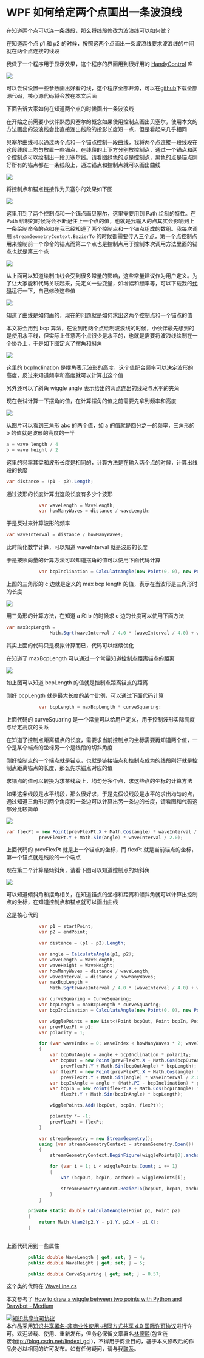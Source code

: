 
# WPF 如何给定两个点画出一条波浪线

在知道两个点可以连一条线段，那么将线段修改为波浪线可以如何做？

<!--more-->


<!-- csdn -->

在知道两个点 p1 和 p2 的时候，按照这两个点画出一条波浪线要求波浪线的中间就在两个点连接的线段

我做了一个程序用于显示效果，这个程序的界面用到很好用的 [HandyControl](https://github.com/HandyOrg/HandyControl ) 库

<!-- ![](image/WPF 如何给定两个点画出一条波浪线/WPF 如何给定两个点画出一条波浪线0.png) -->

![](http://image.acmx.xyz/lindexi%2F2019626212729956)

可以尝试设置一些参数画出好看的线，这个程序全部开源，可以在[github](https://github.com/lindexi/lindexi_gd/tree/b332e647a9ac55cb3134f5a2b25934e877d76ad5/WaveLineDemo)下载全部源代码，核心源代码将会放在本文后面

下面告诉大家如何在知道两个点的时候画出一条波浪线

在开始之前需要小伙伴熟悉贝塞尔的概念如果使用控制点画出贝塞尔，使用本文的方法画出的波浪线会比直接连出线段的投影长度短一点，但是看起来几乎相同

贝塞尔曲线可以通过两个点和一个锚点控制一段曲线，我将两个点连接一段线段在这段线段上均匀放置一些锚点，在线段的上下方分别放控制点，通过一个锚点和两个控制点可以绘制出一段贝塞尔线。请看图绿色的点是控制点，黑色的点是锚点刚好所有的锚点都在一条线段上，通过锚点和控制点就可以画出曲线

<!-- ![](image/WPF 如何给定两个点画出一条波浪线/WPF 如何给定两个点画出一条波浪线4.png) -->

![](http://image.acmx.xyz/lindexi%2F201962784935135)

将控制点和锚点链接作为贝塞尔的效果如下图

<!-- ![](image/WPF 如何给定两个点画出一条波浪线/WPF 如何给定两个点画出一条波浪线5.png) -->

![](http://image.acmx.xyz/lindexi%2F201962784935135)

这里用到了两个控制点和一个锚点画贝塞尔，这里需要用到 Path 绘制的特性。在 Path 绘制的时候将会不断记住上一个点的值，也就是我输入的点其实会影响到上一条绘制命令的点如在我已经知道了两个控制点和一个锚点组成的数组。我每次调用 `streamGeometryContext.BezierTo` 的时候都需要传入三个点，第一个点控制点用来控制前一个命令的锚点而第二个点也是控制点用于控制本次调用方法里面的锚点也就是第三个点

<!-- ![](image/WPF 如何给定两个点画出一条波浪线/WPF 如何给定两个点画出一条波浪线6.png) -->

![](http://image.acmx.xyz/lindexi%2F201962791758660)

从上面可以知道绘制曲线会受到很多常量的影响，这些常量建议作为用户定义。为了让大家能和代码关联起来，先定义一些变量，如增幅和频率等，可以下载我的[代码](https://github.com/lindexi/lindexi_gd/tree/b332e647a9ac55cb3134f5a2b25934e877d76ad5/WaveLineDemo)运行一下，自己修改这些值

![](http://image.acmx.xyz/lindexi%2F201962621204203)

知道了曲线是如何画的，现在的问题就是如何求出这两个控制点和一个锚点的值

本文将会用到 bcp 算法，在说到用两个点绘制波浪线的时候，小伙伴最先想到的是使用水平线，但实际上任意两个点很少是水平的，也就是需要将波浪线绘制在一个协办上，于是如下图定义了摆角和斜角

<!-- ![](image/WPF 如何给定两个点画出一条波浪线/WPF 如何给定两个点画出一条波浪线1.png) -->

![](http://image.acmx.xyz/lindexi%2F2019626215830770)

这里的 bcpInclination 是摆角表示波形的高度，这个值配合频率可以决定波形的高度，反过来知道频率和高度就可以计算出这个值

另外还可以了斜角 wiggle angle 表示给出的两点连出的线段与水平的夹角

现在尝试计算一下摆角的值，在计算摆角的值之前需要先拿到频率和高度

<!-- ![](image/WPF 如何给定两个点画出一条波浪线/WPF 如何给定两个点画出一条波浪线2.png) -->

![](http://image.acmx.xyz/lindexi%2F201962792813590)

从图片可以看到三角形 abc 的两个值，如 a 的值就是四分之一的频率，三角形的 b 的值就是波形的高度的一半

```csharp
a = wave length / 4
b = wave height / 2
```

这里的频率其实和波形长度是相同的，计算方法是在输入两个点的时候，计算出线段的长度

```csharp
var distance = (p1 - p2).Length;
```

通过波形的长度计算出这段长度有多少个波形

```csharp
            var waveLength = WaveLength;
            var howManyWaves = distance / waveLength;
```

于是反过来计算波形的频率

```csharp
var waveInterval = distance / howManyWaves;
```

此时简化数学计算，可以知道 waveInterval 就是波形的长度

于是按照向量的计算方法可以知道摆角的值可以使用下面代码计算

```csharp
            var bcpInclination = CalculateAngle(new Point(0, 0), new Point(a, b));
```

上图的三角形的 c 边就是定义的 max bcp length 的值，表示在当波形是三角形时的长度

<!-- ![](image/WPF 如何给定两个点画出一条波浪线/WPF 如何给定两个点画出一条波浪线3.png) -->

![](http://image.acmx.xyz/lindexi%2F201962622221657)

用三角形的计算方法，在知道 a 和 b 的时候求 c 边的长度可以使用下面方法

```csharp
var maxBcpLength =
                Math.Sqrt(waveInterval / 4.0 * (waveInterval / 4.0) + waveHeight / 2.0 * (waveHeight / 2.0));
```

其实上面的代码只是模拟计算而已，代码可以继续优化

在知道了 maxBcpLength 可以通过一个常量知道控制点距离锚点的距离

<!-- ![](image/WPF 如何给定两个点画出一条波浪线/WPF 如何给定两个点画出一条波浪线7.png) -->

![](http://image.acmx.xyz/lindexi%2F201962793944976)

如上图可以知道 bcpLength 的值就是控制点距离锚点的距离

刚好 bcpLength 就是最大长度的某个比例，可以通过下面代码计算

```csharp
            var bcpLength = maxBcpLength * curveSquaring;
```

上面代码的 curveSquaring 是一个常量可以给用户定义，用于控制波形实际高度与给定高度的关系

在知道了控制点距离锚点的长度，需要求当前控制点的坐标需要再知道两个值，一个是某个端点的坐标另一个是线段的切斜角度

刚好控制点的一个端点就是锚点，也就是链接锚点和控制点成为的线段刚好就是控制点距离锚点的长度，那么先求锚点对应的值

求锚点的值可以转换为求某线段上，均匀分多个点，求这些点的坐标的计算方法

如果这条线段是水平线段，那么很好求，于是先假设线段是水平的求出均匀的点，通过知道三角形的两个角度和一条边可以计算出另一条边的长度，请看图和代码这部分比较简单

<!-- ![](image/WPF 如何给定两个点画出一条波浪线/WPF 如何给定两个点画出一条波浪线8.png) -->

![](http://image.acmx.xyz/lindexi%2F201962795011561)

```csharp
var flexPt = new Point(prevFlexPt.X + Math.Cos(angle) * waveInterval / 2.0,
            prevFlexPt.Y + Math.Sin(angle) * waveInterval / 2.0);
```

上面代码的 prevFlexPt 就是上一个锚点的坐标，而 flexPt 就是当前锚点的坐标，第一个锚点就是线段的一个端点

现在第二个计算是倾斜角，请看下图可以知道控制点的倾斜角

<!-- ![](image/WPF 如何给定两个点画出一条波浪线/WPF 如何给定两个点画出一条波浪线9.png) -->

![](http://image.acmx.xyz/lindexi%2F2019627101318248)

可以知道倾斜角和摆角相关，在知道锚点的坐标和距离和倾斜角就可以计算出控制点的坐标，在知道控制点和锚点就可以画出曲线

这是核心代码

```csharp
            var p1 = startPoint;
            var p2 = endPoint;

            var distance = (p1 - p2).Length;

            var angle = CalculateAngle(p1, p2);
            var waveLength = WaveLength;
            var waveHeight = WaveHeight;
            var howManyWaves = distance / waveLength;
            var waveInterval = distance / howManyWaves;
            var maxBcpLength =
                Math.Sqrt(waveInterval / 4.0 * (waveInterval / 4.0) + waveHeight / 2.0 * (waveHeight / 2.0));

            var curveSquaring = CurveSquaring;
            var bcpLength = maxBcpLength * curveSquaring;
            var bcpInclination = CalculateAngle(new Point(0, 0), new Point(waveInterval / 4.0, waveHeight / 2.0));

            var wigglePoints = new List<(Point bcpOut, Point bcpIn, Point anchor)>();
            var prevFlexPt = p1;
            var polarity = 1;

            for (var waveIndex = 0; waveIndex < howManyWaves * 2; waveIndex++)
            {
                var bcpOutAngle = angle + bcpInclination * polarity;
                var bcpOut = new Point(prevFlexPt.X + Math.Cos(bcpOutAngle) * bcpLength,
                    prevFlexPt.Y + Math.Sin(bcpOutAngle) * bcpLength);
                var flexPt = new Point(prevFlexPt.X + Math.Cos(angle) * waveInterval / 2.0,
                    prevFlexPt.Y + Math.Sin(angle) * waveInterval / 2.0);
                var bcpInAngle = angle + (Math.PI - bcpInclination) * polarity;
                var bcpIn = new Point(flexPt.X + Math.Cos(bcpInAngle) * bcpLength,
                    flexPt.Y + Math.Sin(bcpInAngle) * bcpLength);

                wigglePoints.Add((bcpOut, bcpIn, flexPt));

                polarity *= -1;
                prevFlexPt = flexPt;
            }

            var streamGeometry = new StreamGeometry();
            using (var streamGeometryContext = streamGeometry.Open())
            {
                streamGeometryContext.BeginFigure(wigglePoints[0].anchor, true, false);

                for (var i = 1; i < wigglePoints.Count; i += 1)
                {
                    var (bcpOut, bcpIn, anchor) = wigglePoints[i];

                    streamGeometryContext.BezierTo(bcpOut, bcpIn, anchor, true, false);
                }
            }

        private static double CalculateAngle(Point p1, Point p2)
        {
            return Math.Atan2(p2.Y - p1.Y, p2.X - p1.X);
        }
        
```

上面代码用到一些属性

```csharp
        public double WaveLength { get; set; } = 4;
        public double WaveHeight { get; set; } = 5;

        public double CurveSquaring { get; set; } = 0.57;
```

这个类的代码在 [WaveLine.cs](https://github.com/lindexi/lindexi_gd/blob/b332e647a9ac55cb3134f5a2b25934e877d76ad5/WaveLineDemo/WaveLineDemo/WaveLine.cs )

本文参考了 [How to draw a wiggle between two points with Python and Drawbot - Medium](https://medium.com/@roberto_arista/how-to-draw-a-wiggle-between-two-points-with-python-and-drawbot-788006c18fb0 )





<a rel="license" href="http://creativecommons.org/licenses/by-nc-sa/4.0/"><img alt="知识共享许可协议" style="border-width:0" src="https://licensebuttons.net/l/by-nc-sa/4.0/88x31.png" /></a><br />本作品采用<a rel="license" href="http://creativecommons.org/licenses/by-nc-sa/4.0/">知识共享署名-非商业性使用-相同方式共享 4.0 国际许可协议</a>进行许可。欢迎转载、使用、重新发布，但务必保留文章署名[林德熙](http://blog.csdn.net/lindexi_gd)(包含链接:http://blog.csdn.net/lindexi_gd )，不得用于商业目的，基于本文修改后的作品务必以相同的许可发布。如有任何疑问，请与我[联系](mailto:lindexi_gd@163.com)。